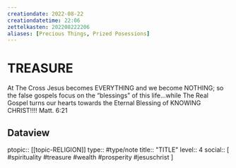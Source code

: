 ```yaml
---
creationdate: 2022-08-22
creationdatetime: 22:06
zettelkasten: 202208222206
aliases: [Precious Things, Prized Posessions]
---
```

# TREASURE
At The Cross Jesus becomes EVERYTHING and we become NOTHING; so the false gospels focus on the “blessings” of this life…while The Real Gospel turns our hearts towards the Eternal Blessing of KNOWING CHRIST!!!! 
Matt. 6:21

## Dataview
ptopic:: [[topic-RELIGION]]
type:: #type/note
title:: "TITLE"
level:: 4
social:: [ #spirituality #treasure #wealth #prosperity #jesuschrist ]